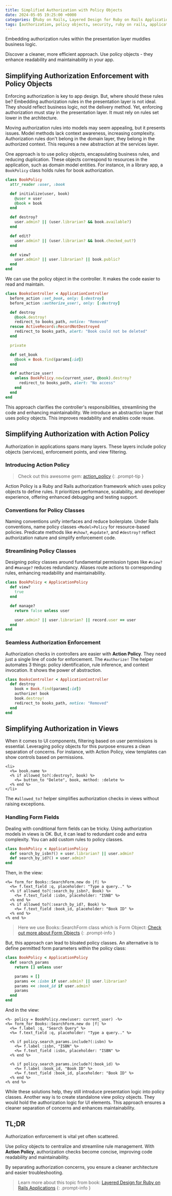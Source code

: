 ```yaml
---
title: Simplified Authorization with Policy Objects
date: 2024-05-05 19:25:00 +0000
categories: [Ruby on Rails, Layered Design for Ruby on Rails Applications]
tags: [authorization, policy objects, security, ruby on rails, application design]
---
```


Embedding authorization rules within the presentation layer muddles business logic.

Discover a cleaner, more efficient approach. Use policy objects - they enhance readability and maintainability in your app.

## Simplifying Authorization Enforcement with Policy Objects

Enforcing authorization is key to app design. But, where should these rules be? Embedding authorization rules in the presentation layer is not ideal. They should reflect business logic, not the delivery method. Yet, enforcing authorization must stay in the presentation layer. It must rely on rules set lower in the architecture.

Moving authorization rules into models may seem appealing, but it presents issues. Model methods lack context awareness, increasing complexity. Authorization rules don't belong in the domain layer, they belong in the authorized context. This requires a new abstraction at the services layer.

One approach is to use policy objects, encapsulating business rules, and reducing duplication. These objects correspond to resources in the application, such as domain model entities. For instance, in a library app, a `BookPolicy` class holds rules for book authorization.

```ruby
class BookPolicy
  attr_reader :user, :book

  def initialize(user, book)
    @user = user
    @book = book
  end

  def destroy?
    user.admin? || (user.librarian? && book.available?)
  end

  def edit?
    user.admin? || (user.librarian? && book.checked_out?)
  end

  def view?
    user.admin? || user.librarian? || book.public?
  end
end
```

We can use the policy object in the controller. It makes the code easier to read and maintain.

```ruby
class BooksController < ApplicationController
  before_action :set_book, only: [:destroy]
  before_action :authorize_user!, only: [:destroy]

  def destroy
    @book.destroy!
    redirect_to books_path, notice: "Removed"
  rescue ActiveRecord::RecordNotDestroyed
    redirect_to books_path, alert: "Book could not be deleted"
  end

  private

  def set_book
    @book = Book.find(params[:id])
  end

  def authorize_user!
    unless BookPolicy.new(current_user, @book).destroy?
      redirect_to books_path, alert: "No access"
    end
  end
end
```

This approach clarifies the controller's responsibilities, streamlining the code and enhancing maintainability. We introduce an abstraction layer that uses policy objects. This improves readability and enables code reuse.

## Simplifying Authorization with Action Policy

Authorization in applications spans many layers. These layers include policy objects (services), enforcement points, and view filtering.

### Introducing Action Policy

> Check out this awesome gem: [action_policy](https://github.com/palkan/action_policy)
{: .prompt-tip }

Action Policy is a Ruby and Rails authorization framework which uses policy objects to define rules. It prioritizes performance, scalability, and developer experience, offering enhanced debugging and testing support.

### Conventions for Policy Classes

Naming conventions unify interfaces and reduce boilerplate. Under Rails conventions, name policy classes `<Model>Policy` for resource-based policies. Predicate methods like `#show?`, `#update?`, and `#destroy?` reflect authorization nature and simplify enforcement code.

### Streamlining Policy Classes

Designing policy classes around fundamental permission types like `#view? `and `#manage?` reduces redundancy. Aliases route actions to corresponding rules, enhancing readability and maintainability.

```ruby
class BookPolicy < ApplicationPolicy
  def view?
    true
  end

  def manage?
    return false unless user

    user.admin? || user.librarian? || record.user == user
  end
end
```

### Seamless Authorization Enforcement

Authorization checks in controllers are easier with **Action Policy**. They need just a single line of code for enforcement. The `#authorize!` The helper automates 3 things: policy identification, rule inference, and context invocation. It shows the power of abstraction.

```ruby
class BooksController < ApplicationController
  def destroy
    book = Book.find(params[:id])
    authorize! book
    book.destroy!
    redirect_to books_path, notice: "Removed"
  end
end
```

## Simplifying Authorization in Views

When it comes to UI components, filtering based on user permissions is essential. Leveraging policy objects for this purpose ensures a clean separation of concerns. For instance, with Action Policy, view templates can show controls based on permissions.


```erb
<li>
  <%= book.name %>
  <% if allowed_to?(:destroy?, book) %>
    <%= button_to "Delete", book, method: :delete %>
  <% end %>
</li>
```
The `#allowed_to?` helper simplifies authorization checks in views without raising exceptions.

### Handling Form Fields

Dealing with conditional form fields can be tricky. Using authorization models in views is OK. But, it can lead to redundant code and extra complexity. You can add custom rules to policy classes.

```ruby
class BookPolicy < ApplicationPolicy
  def search_by_isbn?() = user.librarian? || user.admin?
  def search_by_id?() = user.admin?
end
```

Then, in the view:

```erb
<%= form_for Books::SearchForm.new do |f| %>
  <%= f.text_field :q, placeholder: "Type a query.." %>
  <% if allowed_to?(:search_by_isbn?, Book) %>
    <%= f.text_field :isbn, placeholder: "ISNB" %>
  <% end %>
  <% if allowed_to?(:search_by_id?, Book) %>
    <%= f.text_field :book_id, placeholder: "Book ID" %>
  <% end %>
<% end %>
```

> Here we use Books::SearchForm class which is Form Object: [Check out more about Form Objects](https://patrogala.github.io/posts/form-objects/)
{: .prompt-info }

But, this approach can lead to bloated policy classes. An alternative is to define permitted form parameters within the policy class:

```rb
class BookPolicy < ApplicationPolicy
  def search_params
    return [] unless user

    params = []
    params << :isbn if user.admin? || user.librarian?
    params << :book_id if user.admin?
    params
  end
end
```

And in the view:

```erb
<%- policy = BookPolicy.new(user: current_user) -%>
<%= form_for Books::SearchForm.new do |f| %>
  <%= f.label :q, "Search Query" %>
  <%= f.text_field :q, placeholder: "Type a query.." %>

  <% if policy.search_params.include?(:isbn) %>
    <%= f.label :isbn, "ISBN" %>
    <%= f.text_field :isbn, placeholder: "ISBN" %>
  <% end %>

  <% if policy.search_params.include?(:book_id) %>
    <%= f.label :book_id, "Book ID" %>
    <%= f.text_field :book_id, placeholder: "Book ID" %>
  <% end %>
<% end %>
```

While these solutions help, they still introduce presentation logic into policy classes. Another way is to create standalone view policy objects. They would hold the authorization logic for UI elements. This approach ensures a cleaner separation of concerns and enhances maintainability.

## TL;DR

Authorization enforcement is vital yet often scattered.

Use policy objects to centralize and streamline rule management. With **Action Policy**, authorization checks become concise, improving code readability and maintainability.

By separating authorization concerns, you ensure a cleaner architecture and easier troubleshooting.

> Learn more about this topic from book: [Layered Design for Ruby on Rails Applications](https://www.packtpub.com/product/layered-design-for-ruby-on-rails-applications/9781801813785)
{: .prompt-info }


